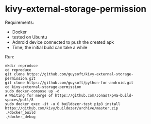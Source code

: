 kivy-external-storage-permission
================================

Requirements:

* Docker
* tested on Ubuntu
* Adnroid device connected to push the created apk
* Time, the initial build can take a while

Run:
```
mkdir reproduce
cd reproduce
git clone https://github.com/guysoft/kivy-external-storage-permission.git
git clone https://github.com/guysoft/python-for-android.git
cd kivy-external-storage-permission
sudo docker-compose up -d 
# Waiting for merge of https://github.com/JonasT/p4a-build-spaces/pull/8
sudo docker exec -it -u 0 buildozer-test pip3 install https://github.com/kivy/buildozer/archive/master.zip
./docker_build
./docker_debug
```

